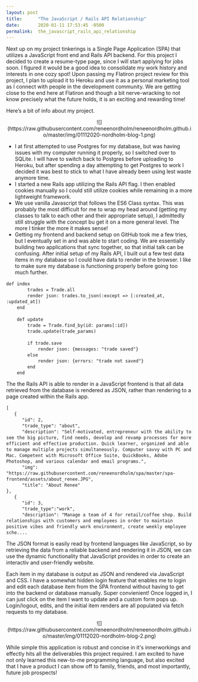 ```yaml
---
layout: post
title:      "The JavaScript / Rails API Relationship"
date:       2020-01-11 17:53:45 -0500
permalink:  the_javascript_rails_api_relationship
---
```



Next up on my project tinkerings is a Single Page Application (SPA) that utilizes a JavaScript front end and Rails API backend. For this project I decided to create a resume-type page, since I will start applying for jobs soon. I figured it would be a good idea to consolidate my work history and interests in one cozy spot! Upon passing my Flatiron project review for this project, I plan to upload it to Heroku and use it as a personal marketing tool as I connect with people in the development community. We are getting close to the end here at Flatiron and though a bit nerve-wracking to not know precisely what the future holds, it is an exciting and rewarding time!

Here’s a bit of info about my project.

<center> 
![](https://raw.githubusercontent.com/reneenordholm/reneenordholm.github.io/master/img/01112020-nordholm-blog-1.png)
</center>

* I at first attempted to use Postgres for my database, but was having issues with my computer running it properly, so I switched over to SQLite. I will have to switch back to Postgres before uploading to Heroku, but after spending a day attempting to get Postgres to work I decided it was best to stick to what I have already been using lest waste anymore time.
* I started a new Rails app utilizing the Rails API flag. I then enabled cookies manually so I could still utilize cookies while remaining in a more lightweight framework.
* We use vanilla Javascript that follows the ES6 Class syntax. This was probably the most difficult for me to wrap my head around (getting my classes to talk to each other and their appropriate setup), I admittedly still struggle with the concept bu get it on a more general level. The more I tinker the more it makes sense!
* Getting my frontend and backend setup on GitHub took me a few tries, but I eventually set in and was able to start coding. We are essentially building two applications that sync together, so that initial talk can be confusing. After initial setup of my Rails API, I built out a few test data items in my database so I could have data to render in the browser. I like to make sure my database is functioning properly before going too much further.

```
def index
        trades = Trade.all
        render json: trades.to_json(:except => [:created_at, :updated_at])
    end

    def update
        trade = Trade.find_by(id: params[:id])
        trade.update(trade_params)

        if trade.save
            render json: {messages: "trade saved"}
        else
            render json: {errors: "trade not saved"}
        end
    end
```

The the Rails API is able to render in a JavaScript frontend is that all data retrieved from the database is rendered as JSON, rather than rendering to a page created within the Rails app.

```
[
   {
      "id": 2,
      "trade_type": "about",
      "description": "Self-motivated, entrepreneur with the ability to see the big picture, find needs, develop and revamp processes for more efficient and effective production. Quick learner, organized and able to manage multiple projects simultaneously. Computer savvy with PC and Mac. Competent with Microsoft Office Suite, QuickBooks, Adobe Photoshop, and various calendar and email programs.",
      "img": "https://raw.githubusercontent.com/reneenordholm/spa/master/spa-frontend/assets/about_renee.JPG",
      "title": "About Renee"
},
   {
      "id": 3, 
      "trade_type":"work",
      "description": "Manage a team of 4 for retail/coffee shop. Build relationships with customers and employees in order to maintain positive vibes and friendly work environment, create weekly employee sche....
```

The JSON format is easily read by frontend languages like JavaScript, so by retrieving the data from a reliable backend and rendering it in JSON, we can use the dynamic functionality that JavaScript provides in order to create an interactiv and user-friendly website.

Each item in my database is output as JSON and rendered via JavaScript and CSS.   I have a somewhat hidden login feature that enables me to login and edit each database item from the SPA frontend without having to get into the backend or database manually.  Super convienient!  Once logged in, I can just click on the item I want to update and a custom form pops up.  Login/logout, edits, and the initial item renders are all populated via fetch requests to my database.

<center> 
![](https://raw.githubusercontent.com/reneenordholm/reneenordholm.github.io/master/img/01112020-nordholm-blog-2.png) 
</center>

While simple this application is robust and concise in it's innerworkings and effectly hits all the deliverables this project required.  I am excited to have not only learned this new-to-me programming language, but also excited that I have a product I can show off to family, friends, and most importantly, future job prospects!
